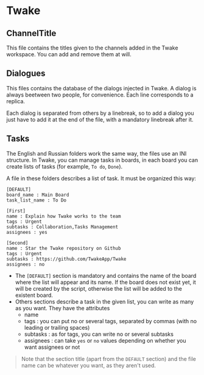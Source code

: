 # Twake

## ChannelTitle
This file contains the titles given to the channels added in the Twake workspace. You can add and remove them at will.

## Dialogues
This files contains the database of the dialogs injected in Twake. A dialog is always beetween two people, for convenience. Each line corresponds to a replica.

Each dialog is separated from others by a linebreak, so to add a dialog you just have to add it at the end of the file, with a mandatory linebreak after it.

## Tasks
The English and Russian folders work the same way, the files use an INI structure. In Twake, you can manage tasks in boards, in each board you can create lists of tasks (for example, `To do`, `Done`).

A file in these folders describes a list of task. It must be organized this way:
```
[DEFAULT]
board_name : Main Board
task_list_name : To Do

[First]
name : Explain how Twake works to the team
tags : Urgent
subtasks : Collaboration,Tasks Management
assignees : yes

[Second]
name : Star the Twake repository on Github
tags : Urgent
subtasks : https://github.com/TwakeApp/Twake
assignees : no
```

* The `[DEFAULT]` section is mandatory and contains the name of the board where the list will appear and its name. If the board does not exist yet, it will be created by the script, otherwise the list will be added to the existent board.
* Others sections describe a task in the given list, you can write as many as you want. They have the attributes
  * name
  * tags : you can put no or several tags, separated by commas (with no leading or trailing spaces)
  * subtasks : as for tags, you can write no or several subtasks
  * assignees : can take `yes` or `no` values depending on whether you want assignees or not

> Note that the section title (apart from the `DEFAULT` section) and the file name can be whatever you want, as they aren't used.